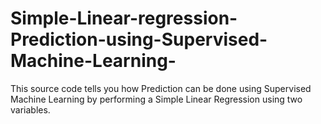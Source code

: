 # Simple-Linear-regression-Prediction-using-Supervised-Machine-Learning-
This source code tells you how Prediction can be done using Supervised Machine Learning by performing a Simple Linear Regression using two variables.
